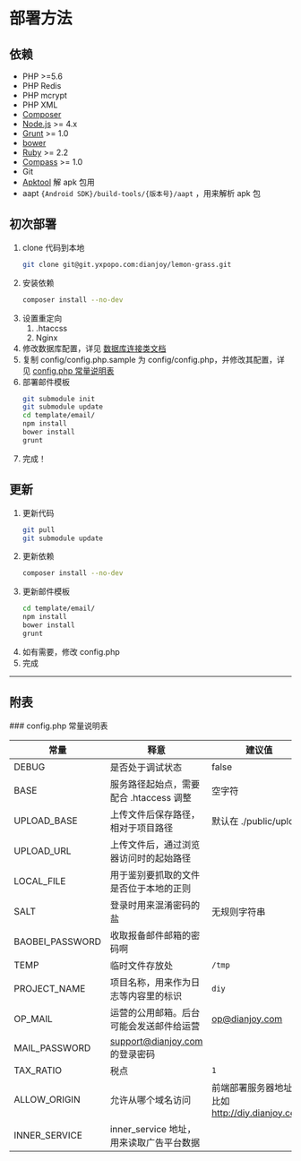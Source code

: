 部署方法
========

## 依赖

* PHP >=5.6
* PHP Redis
* PHP mcrypt
* PHP XML
* [Composer](https://getcomposer.org/)
* [Node.js](https://nodejs.org/) >= 4.x
* [Grunt](https://gruntjs.com/) >= 1.0
* [bower](https://bower.io/)
* [Ruby](https://ruby-lang.org/) >= 2.2
* [Compass](https://compass-style.org/) >= 1.0
* Git
* [Apktool](https://ibotpeaches.github.io/Apktool/) 解 apk 包用
* aapt `{Android SDK}/build-tools/{版本号}/aapt` ，用来解析 apk 包

## 初次部署

1. clone 代码到本地
    ```bash
    git clone git@git.yxpopo.com:dianjoy/lemon-grass.git
    ```
2. 安装依赖
    ```bash
    composer install --no-dev
    ```
3. 设置重定向
    1. .htaccss
    2. Nginx
4. 修改数据库配置，详见 [数据库连接类文档](http://git.yxpopo.com/tech/docs/blob/master/admins/db.md#api)
5. 复制 config/config.php.sample 为 config/config.php，并修改其配置，详见 [config.php 常量说明表](#table)
6. 部署邮件模板
    ```bash
    git submodule init
    git submodule update
    cd template/email/
    npm install
    bower install
    grunt
    ```
7. 完成！

## 更新

1. 更新代码
    ```bash
    git pull
    git submodule update
    ```
2. 更新依赖
    ```bash
    composer install --no-dev
    ```
3. 更新邮件模板
    ```bash
    cd template/email/
    npm install
    bower install
    grunt
    ```
4. 如有需要，修改 config.php
4. 完成

--------

## 附表

<a name="table1"></a>### config.php 常量说明表

| 常量      | 释意      | 建议值    |
| -------- | -------- | -------- |
| DEBUG    | 是否处于调试状态 | false |
| BASE     | 服务路径起始点，需要配合 .htaccess 调整 | 空字符 |
| UPLOAD_BASE | 上传文件后保存路径，相对于项目路径 | 默认在 ./public/upload |
| UPLOAD_URL | 上传文件后，通过浏览器访问时的起始路径 | |
| LOCAL_FILE | 用于鉴别要抓取的文件是否位于本地的正则 | |
| SALT | 登录时用来混淆密码的盐 | 无规则字符串 |
| BAOBEI_PASSWORD | 收取报备邮件邮箱的密码啊 | |
| TEMP | 临时文件存放处 | `/tmp` |
| PROJECT_NAME | 项目名称，用来作为日志等内容里的标识 | `diy` |
| OP_MAIL | 运营的公用邮箱。后台可能会发送邮件给运营 | op@dianjoy.com |
| MAIL_PASSWORD | support@dianjoy.com 的登录密码 | |
| TAX_RATIO | 税点 | `1` |
| ALLOW_ORIGIN | 允许从哪个域名访问 | 前端部署服务器地址，比如 http://diy.dianjoy.com/ |
| INNER_SERVICE | inner_service 地址，用来读取广告平台数据 | |